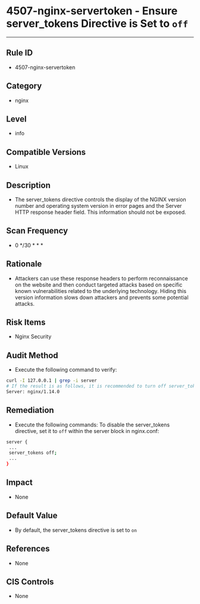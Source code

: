 # 4507-nginx-servertoken - Ensure server_tokens Directive is Set to `off`
---

## Rule ID

- 4507-nginx-servertoken


## Category

- nginx


## Level

- info


## Compatible Versions


- Linux




## Description


- The server_tokens directive controls the display of the NGINX version number and operating system version in error pages and the Server HTTP response header field. This information should not be exposed.



## Scan Frequency
- 0 */30 * * *

## Rationale


- Attackers can use these response headers to perform reconnaissance on the website and then conduct targeted attacks based on specific known vulnerabilities related to the underlying technology. Hiding this version information slows down attackers and prevents some potential attacks.



## Risk Items


- Nginx Security



## Audit Method
- Execute the following command to verify:

```bash
curl -I 127.0.0.1 | grep -i server
# If the result is as follows, it is recommended to turn off server_token
Server: nginx/1.14.0
```



## Remediation
- Execute the following commands:
To disable the server_tokens directive, set it to `off` within the server block in nginx.conf:
```bash
server {
 ...
 server_tokens off;
 ...
}
```



## Impact


- None




## Default Value


- By default, the server_tokens directive is set to `on`




## References


- None



## CIS Controls


- None